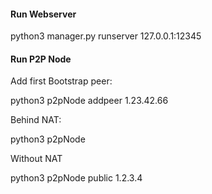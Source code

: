 
#### Run Webserver

 python3 manager.py runserver 127.0.0.1:12345
 
 
#### Run P2P Node


 Add first Bootstrap peer:
   
   python3 p2pNode addpeer 1.23.42.66
  
 
 Behind NAT:
   
   python3 p2pNode
    
 Without NAT
   
  python3 p2pNode public 1.2.3.4
  
  
